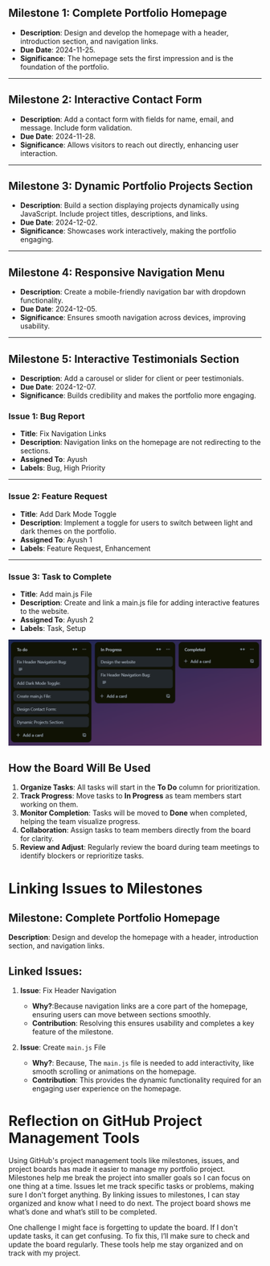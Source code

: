 ## Milestone 1: Complete Portfolio Homepage
- **Description**: Design and develop the homepage with a header, introduction section, and navigation links.  
- **Due Date**: 2024-11-25.  
- **Significance**: The homepage sets the first impression and is the foundation of the portfolio.  

---

## Milestone 2: Interactive Contact Form
- **Description**: Add a contact form with fields for name, email, and message. Include form validation.  
- **Due Date**: 2024-11-28.  
- **Significance**: Allows visitors to reach out directly, enhancing user interaction.  

---

## Milestone 3: Dynamic Portfolio Projects Section
- **Description**: Build a section displaying projects dynamically using JavaScript. Include project titles, descriptions, and links.  
- **Due Date**: 2024-12-02.  
- **Significance**: Showcases work interactively, making the portfolio engaging.  

---

## Milestone 4: Responsive Navigation Menu
- **Description**: Create a mobile-friendly navigation bar with dropdown functionality.  
- **Due Date**: 2024-12-05.  
- **Significance**: Ensures smooth navigation across devices, improving usability.  

---

## Milestone 5: Interactive Testimonials Section
- **Description**: Add a carousel or slider for client or peer testimonials.  
- **Due Date**: 2024-12-07.  
- **Significance**: Builds credibility and makes the portfolio more engaging.  


### **Issue 1: Bug Report**
- **Title**: Fix Navigation Links  
- **Description**: Navigation links on the homepage are not redirecting to the sections.  
- **Assigned To**: Ayush   
- **Labels**: Bug, High Priority  

---

### **Issue 2: Feature Request**
- **Title**: Add Dark Mode Toggle  
- **Description**: Implement a toggle for users to switch between light and dark themes on the portfolio.  
- **Assigned To**: Ayush 1  
- **Labels**: Feature Request, Enhancement  

---

### **Issue 3: Task to Complete**
- **Title**: Add main.js File  
- **Description**: Create and link a main.js file for adding interactive features to the website.  
- **Assigned To**: Ayush 2 
- **Labels**: Task, Setup  

![Trello!][def]

[def]: https://github.com/Ayush-Verma-AV/portfolio/blob/main/img/Trello.png "Trello SS"

## **How the Board Will Be Used**
1. **Organize Tasks**: All tasks will start in the **To Do** column for prioritization.
2. **Track Progress**: Move tasks to **In Progress** as team members start working on them.
3. **Monitor Completion**: Tasks will be moved to **Done** when completed, helping the team visualize progress.
4. **Collaboration**: Assign tasks to team members directly from the board for clarity.
5. **Review and Adjust**: Regularly review the board during team meetings to identify blockers or reprioritize tasks.

# **Linking Issues to Milestones**

## **Milestone**: Complete Portfolio Homepage
**Description**: Design and develop the homepage with a header, introduction section, and navigation links.

## **Linked Issues**:

1. **Issue**: Fix Header Navigation  
   - **Why?**:Because navigation links are a core part of the homepage, ensuring users can move between sections smoothly.  
   - **Contribution**: Resolving this ensures usability and completes a key feature of the milestone.

2. **Issue**: Create `main.js` File  
   - **Why?**: Because, The `main.js` file is needed to add interactivity, like smooth scrolling or animations on the homepage.  
   - **Contribution**: This provides the dynamic functionality required for an engaging user experience on the homepage.

# Reflection on GitHub Project Management Tools

Using GitHub's project management tools like milestones, issues, and project boards has made it easier to manage my portfolio project. Milestones help me break the project into smaller goals so I can focus on one thing at a time. Issues let me track specific tasks or problems, making sure I don't forget anything. By linking issues to milestones, I can stay organized and know what I need to do next. The project board shows me what’s done and what’s still to be completed.

One challenge I might face is forgetting to update the board. If I don't update tasks, it can get confusing. To fix this, I’ll make sure to check and update the board regularly. These tools help me stay organized and on track with my project.
